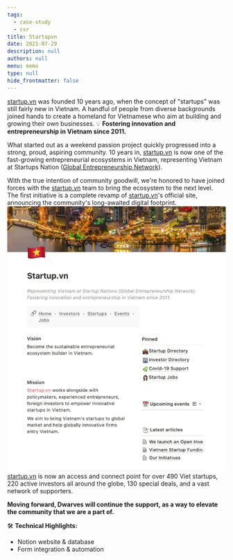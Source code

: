 ```yaml
---
tags: 
  - case-study
  - csr
title: Startupvn
date: 2021-07-29
description: null
authors: null
menu: memo
type: null
hide_frontmatter: false
---
```

[startup.vn](http://startup.vn/) was founded 10 years ago, when the concept of "startups" was still fairly new in Vietnam. A handful of people from diverse backgrounds joined hands to create a homeland for Vietnamese who aim at building and growing their own businesses.
💡 **Fostering innovation and entrepreneurship in Vietnam since 2011.**

What started out as a weekend passion project quickly progressed into a strong, proud, aspiring community. 10 years in, [startup.vn](http://startup.vn/) is now one of the fast-growing entrepreneurial ecosystems in Vietnam, representing Vietnam at Startups Nation ([Global Entrepreneurship Network](https://www.genglobal.org/)).

With the true intention of community goodwill, we're honored to have joined forces with the [startup.vn](http://startup.vn/) team to bring the ecosystem to the next level. The first initiative is a complete revamp of [startup.vn](http://startup.vn/)'s official site, announcing the community's long-awaited digital footprint.
![](consulting/case-study/assets/startupvn_ea2ffe136a0c7d8ccd7e9dd9c6919b62_md5.webp)
[startup.vn](http://startup.vn/) is now an access and connect point for over 490 Viet startups, 220 active investors all around the globe, 130 special deals, and a vast network of supporters.

**Moving forward, Dwarves will continue the support, as a way to elevate the community that we are a part of.**

🛠 **Technical Highlights:**
- Notion website & database
- Form integration & automation